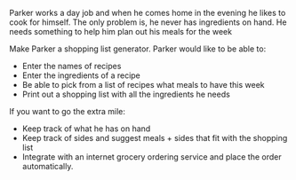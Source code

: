 Parker works a day job and when he comes home in the evening he likes to cook for himself.  The only problem is, he never has ingredients on hand.  He needs something to help him plan out his meals for the week

Make Parker a shopping list generator.  Parker would like to be able to:
* Enter the names of recipes
* Enter the ingredients of a recipe
* Be able to pick from a list of recipes what meals to have this week
* Print out a shopping list with all the ingredients he needs

If you want to go the extra mile:
* Keep track of what he has on hand
* Keep track of sides and suggest meals + sides that fit with the shopping list
* Integrate with an internet grocery ordering service and place the order automatically.